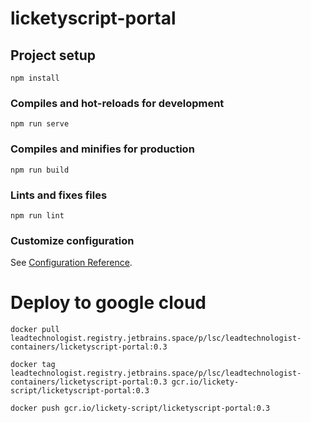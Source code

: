 # licketyscript-portal

## Project setup
```
npm install
```

### Compiles and hot-reloads for development
```
npm run serve
```

### Compiles and minifies for production
```
npm run build
```

### Lints and fixes files
```
npm run lint
```

### Customize configuration
See [Configuration Reference](https://cli.vuejs.org/config/).


# Deploy to google cloud

```
docker pull leadtechnologist.registry.jetbrains.space/p/lsc/leadtechnologist-containers/licketyscript-portal:0.3

docker tag leadtechnologist.registry.jetbrains.space/p/lsc/leadtechnologist-containers/licketyscript-portal:0.3 gcr.io/lickety-script/licketyscript-portal:0.3

docker push gcr.io/lickety-script/licketyscript-portal:0.3
```
